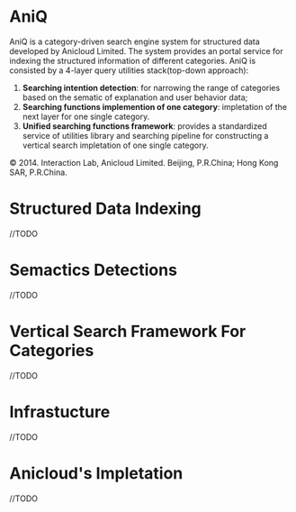 AniQ
====

AniQ is a category-driven search engine system for structured data developed by Anicloud Limited. The system provides an portal service for indexing the structured information of different categories. AniQ is consisted by a 4-layer query utilities stack(top-down approach):

1. **Searching intention detection**: for narrowing the range of categories based on the sematic of explanation and user behavior data;
2. **Searching functions implemention of one category**: impletation of the next layer for one single category.
3. **Unified searching functions framework**: provides a standardized service of utilities library and searching pipeline for constructing a vertical search impletation of one single category.

&copy; 2014. Interaction Lab, Anicloud Limited. Beijing, P.R.China; Hong Kong SAR, P.R.China.

# Structured Data Indexing
//TODO

# Semactics Detections
//TODO

# Vertical Search Framework For Categories
//TODO

# Infrastucture
//TODO

# Anicloud's Impletation
//TODO
